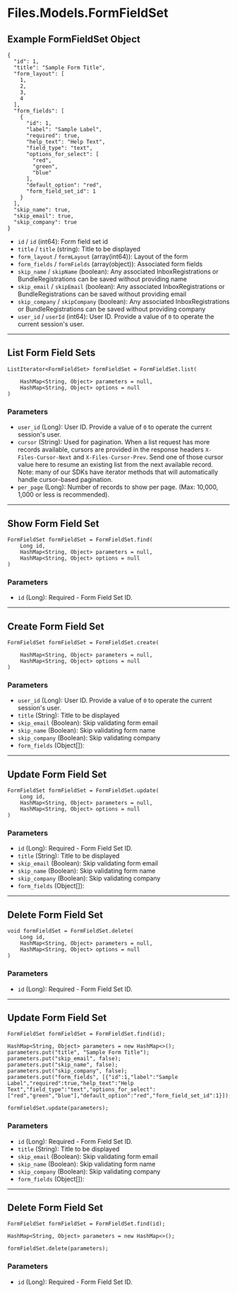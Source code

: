 # Files.Models.FormFieldSet

## Example FormFieldSet Object

```
{
  "id": 1,
  "title": "Sample Form Title",
  "form_layout": [
    1,
    2,
    3,
    4
  ],
  "form_fields": [
    {
      "id": 1,
      "label": "Sample Label",
      "required": true,
      "help_text": "Help Text",
      "field_type": "text",
      "options_for_select": [
        "red",
        "green",
        "blue"
      ],
      "default_option": "red",
      "form_field_set_id": 1
    }
  ],
  "skip_name": true,
  "skip_email": true,
  "skip_company": true
}
```

* `id` / `id`  (int64): Form field set id
* `title` / `title`  (string): Title to be displayed
* `form_layout` / `formLayout`  (array(int64)): Layout of the form
* `form_fields` / `formFields`  (array(object)): Associated form fields
* `skip_name` / `skipName`  (boolean): Any associated InboxRegistrations or BundleRegistrations can be saved without providing name
* `skip_email` / `skipEmail`  (boolean): Any associated InboxRegistrations or BundleRegistrations can be saved without providing email
* `skip_company` / `skipCompany`  (boolean): Any associated InboxRegistrations or BundleRegistrations can be saved without providing company
* `user_id` / `userId`  (int64): User ID.  Provide a value of `0` to operate the current session's user.


---

## List Form Field Sets

```
ListIterator<FormFieldSet> formFieldSet = FormFieldSet.list(
    
    HashMap<String, Object> parameters = null,
    HashMap<String, Object> options = null
)
```

### Parameters

* `user_id` (Long): User ID.  Provide a value of `0` to operate the current session's user.
* `cursor` (String): Used for pagination.  When a list request has more records available, cursors are provided in the response headers `X-Files-Cursor-Next` and `X-Files-Cursor-Prev`.  Send one of those cursor value here to resume an existing list from the next available record.  Note: many of our SDKs have iterator methods that will automatically handle cursor-based pagination.
* `per_page` (Long): Number of records to show per page.  (Max: 10,000, 1,000 or less is recommended).


---

## Show Form Field Set

```
FormFieldSet formFieldSet = FormFieldSet.find(
    Long id, 
    HashMap<String, Object> parameters = null,
    HashMap<String, Object> options = null
)
```

### Parameters

* `id` (Long): Required - Form Field Set ID.


---

## Create Form Field Set

```
FormFieldSet formFieldSet = FormFieldSet.create(
    
    HashMap<String, Object> parameters = null,
    HashMap<String, Object> options = null
)
```

### Parameters

* `user_id` (Long): User ID.  Provide a value of `0` to operate the current session's user.
* `title` (String): Title to be displayed
* `skip_email` (Boolean): Skip validating form email
* `skip_name` (Boolean): Skip validating form name
* `skip_company` (Boolean): Skip validating company
* `form_fields` (Object[]): 


---

## Update Form Field Set

```
FormFieldSet formFieldSet = FormFieldSet.update(
    Long id, 
    HashMap<String, Object> parameters = null,
    HashMap<String, Object> options = null
)
```

### Parameters

* `id` (Long): Required - Form Field Set ID.
* `title` (String): Title to be displayed
* `skip_email` (Boolean): Skip validating form email
* `skip_name` (Boolean): Skip validating form name
* `skip_company` (Boolean): Skip validating company
* `form_fields` (Object[]): 


---

## Delete Form Field Set

```
void formFieldSet = FormFieldSet.delete(
    Long id, 
    HashMap<String, Object> parameters = null,
    HashMap<String, Object> options = null
)
```

### Parameters

* `id` (Long): Required - Form Field Set ID.


---

## Update Form Field Set

```
FormFieldSet formFieldSet = FormFieldSet.find(id);

HashMap<String, Object> parameters = new HashMap<>();
parameters.put("title", "Sample Form Title");
parameters.put("skip_email", false);
parameters.put("skip_name", false);
parameters.put("skip_company", false);
parameters.put("form_fields", [{"id":1,"label":"Sample Label","required":true,"help_text":"Help Text","field_type":"text","options_for_select":["red","green","blue"],"default_option":"red","form_field_set_id":1}]);

formFieldSet.update(parameters);
```

### Parameters

* `id` (Long): Required - Form Field Set ID.
* `title` (String): Title to be displayed
* `skip_email` (Boolean): Skip validating form email
* `skip_name` (Boolean): Skip validating form name
* `skip_company` (Boolean): Skip validating company
* `form_fields` (Object[]): 


---

## Delete Form Field Set

```
FormFieldSet formFieldSet = FormFieldSet.find(id);

HashMap<String, Object> parameters = new HashMap<>();

formFieldSet.delete(parameters);
```

### Parameters

* `id` (Long): Required - Form Field Set ID.
